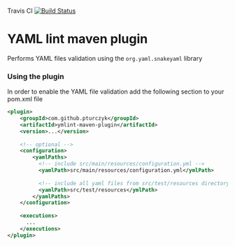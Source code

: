 Travis CI [![Build Status](https://travis-ci.org/pturczyk/ymlint-maven-plugin.png?branch=master)](https://travis-ci.org/pturczyk/ymlint-maven-plugin)

# YAML lint maven plugin 
Performs YAML files validation using the `org.yaml.snakeyaml` library

### Using the plugin
In order to enable the YAML file validation add the following section to your pom.xml file

```xml
<plugin>
    <groupId>com.github.pturczyk</groupId>
    <artifactId>ymlint-maven-plugin</artifactId>
    <version>...</version>
    
    <!-- optional -->
    <configuration>
        <yamlPaths>
          <!-- include src/main/resources/configuration.yml --> 
          <yamlPath>src/main/resources/configuration.yml</ymlPath>
          
          <!-- include all yaml files from src/test/resources directory and subdirectories -->
          <yamlPath>src/test/resources</ymlPath> 
        </yamlPaths>
    </configuration>
    
    <executions>
      ...
    </executions>
</plugin>
```
